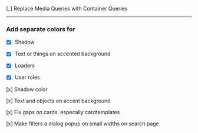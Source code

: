[\_] Replace Media Queries with Container Queries

---

### Add separate colors for
- [x] Shadow
- [x] Text or things on accented background
- [x] Loaders
- [x] User roles


[x] Shadow color

[x] Text and objects on accent background

[x] Fix gaps on cards. especally cardtemplates

[x] Make filters a dialog popup on small widths on search page
